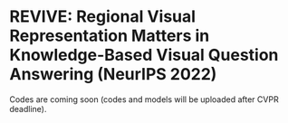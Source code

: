 # REVIVE: Regional Visual Representation Matters in Knowledge-Based Visual Question Answering (NeurIPS 2022)

Codes are coming soon (codes and models will be uploaded after CVPR deadline).
